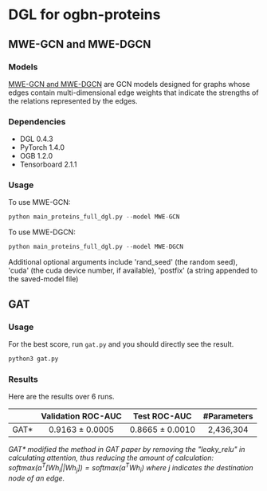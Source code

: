 # DGL for ogbn-proteins

## MWE-GCN and MWE-DGCN

### Models
[MWE-GCN and MWE-DGCN](https://cims.nyu.edu/~chenzh/files/GCN_with_edge_weights.pdf) are GCN models designed for graphs whose edges contain multi-dimensional edge weights that indicate the strengths of the relations represented by the edges.

### Dependencies
- DGL 0.4.3
- PyTorch 1.4.0
- OGB 1.2.0
- Tensorboard 2.1.1

### Usage

To use MWE-GCN:
```python
python main_proteins_full_dgl.py --model MWE-GCN
```

To use MWE-DGCN:
```python
python main_proteins_full_dgl.py --model MWE-DGCN
```

Additional optional arguments include 'rand_seed' (the random seed), 'cuda' (the cuda device number, if available), 'postfix' (a string appended to the saved-model file)

## GAT

### Usage

For the best score, run `gat.py` and you should directly see the result.

```bash
python3 gat.py
```

### Results

Here are the results over 6 runs.

|      | Validation ROC-AUC |  Test ROC-AUC   | #Parameters |
|:----:|:------------------:|:---------------:|:-----------:|
| GAT* |  0.9163 ± 0.0005   | 0.8665 ± 0.0010 |  2,436,304  |

*GAT\* modified the method in GAT paper by removing the "leaky_relu" in calculating attention, thus reducing the amount of calculation: $\text{softmax}(a^T[Wh_i||Wh_j])=\text{softmax}(a^T Wh_i)$  where $\text{j}$ indicates the destination node of an edge.*
